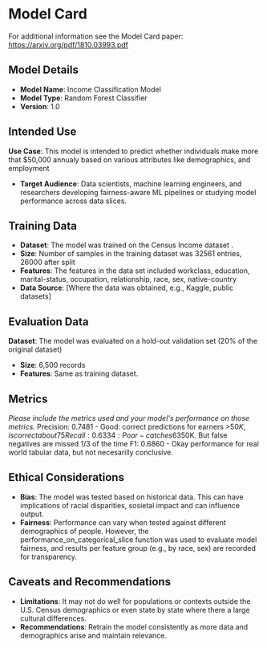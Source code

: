 # Model Card

For additional information see the Model Card paper: https://arxiv.org/pdf/1810.03993.pdf

## Model Details
- **Model Name**: Income Classification Model
- **Model Type**: Random Forest Classifier
- **Version**: 1.0

## Intended Use
 **Use Case**: This model is intended to predict whether individuals make more that $50,000 annualy based on various attributes like demographics, and employment
- **Target Audience**: Data scientists, machine learning engineers, and researchers developing fairness-aware ML pipelines or studying model performance across data slices.

## Training Data
- **Dataset**: The model was trained on the Census Income dataset .
- **Size**: Number of samples in the training dataset was 32561 entries, 26000 after split
- **Features**: The features in the data set included workclass, education, marital-status, occupation, relationship, race, sex, native-country
- **Data Source**: [Where the data was obtained, e.g., Kaggle, public datasets]

## Evaluation Data
 **Dataset**: The model was evaluated on a hold-out validation set (20% of the original dataset)
- **Size**: 6,500 records
- **Features**: Same as training dataset.

## Metrics
_Please include the metrics used and your model's performance on those metrics._
Precision: 0.7481 - Good: correct predictions for earners >$50K, is correct about 75% of the time.
Recall: 0.6334: Poor - catches 63% of all people who actually make >$50K. But false negatives are missed 1/3 of the time
F1: 0.6860 - Okay performance for real world tabular data, but not necesarilly conclusive. 

## Ethical Considerations
- **Bias**: The model was tested based on historical data. This can have implications of racial disparities, sosietal impact and can influence output. 
- **Fairness**: Performance can vary when tested against different demographics of people. However, the performance_on_categorical_slice function was used to evaluate model fairness, and results per feature group (e.g., by race, sex) are recorded for transparency.

## Caveats and Recommendations
- **Limitations**: It may not do well for populations or contexts outside the U.S. Census demographics or even state by state where there a large cultural differences. 
- **Recommendations**: Retrain the model consistently as more data and demographics arise and maintain relevance. 